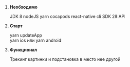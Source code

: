 1. **Необходимо**  

    JDK 8
    nodeJS
    yarn
    cocapods
    react-native cli
    SDK 28 API

2. **Старт**   
    
    yarn updateApp  
    yarn ios или yarn android  
    

3. **Функционал**  
    
    Трекинг картинки и подстановка в место нее другой
   

